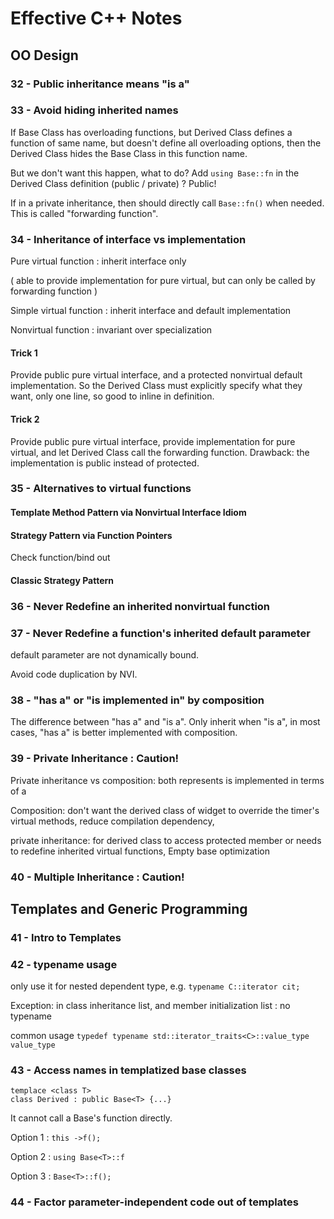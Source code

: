 # Effective C++ Notes

## OO Design

### 32 - Public inheritance means "is a"

### 33 - Avoid hiding inherited names

If Base Class has overloading functions, but Derived Class defines a function of same name, but doesn't define all overloading options, then the Derived Class hides the Base Class in this function name. 

But we don't want this happen, what to do? Add `using Base::fn` in the Derived Class definition (public / private) ? Public!

If in a private inheritance, then should directly call `Base::fn()` when needed. This is called "forwarding function". 

### 34 - Inheritance of interface vs implementation

Pure virtual function : inherit interface only

( able to provide implementation for pure virtual, but can only be called by forwarding function )

Simple virtual function : inherit interface and default implementation

Nonvirtual function : invariant over specialization

#### Trick 1

Provide public pure virtual interface, and a protected nonvirtual default implementation. So the Derived Class must explicitly specify what they want, only one line, so good to inline in definition. 

#### Trick 2

Provide public pure virtual interface, provide implementation for pure virtual, and let Derived Class call the forwarding function. Drawback: the implementation is public instead of protected. 

### 35 - Alternatives to virtual functions

#### Template Method Pattern via Nonvirtual Interface Idiom

#### Strategy Pattern via Function Pointers 

Check function/bind out

#### Classic Strategy Pattern

### 36 - Never Redefine an inherited nonvirtual function

### 37 - Never Redefine a function's inherited default parameter

default parameter are not dynamically bound. 

Avoid code duplication by NVI. 

### 38 - "has a" or "is implemented in" by composition

The difference between "has a" and "is a". Only inherit when "is a", in most cases, "has a" is better implemented with composition. 

### 39 - Private Inheritance : Caution!

Private inheritance vs composition: both represents is implemented in terms of a

Composition: don't want the derived class of widget to override the timer's virtual methods, reduce compilation dependency, 

private inheritance: for derived class to access protected member or needs to redefine inherited virtual functions, Empty base optimization

### 40 - Multiple Inheritance : Caution!



## Templates and Generic Programming

### 41 - Intro to Templates

### 42 - typename usage

only use it for nested dependent type, e.g. `typename C::iterator cit;`

Exception: in class inheritance list, and member initialization list : no typename

common usage `typedef typename std::iterator_traits<C>::value_type value_type`

### 43 - Access names in templatized base classes

```
templace <class T>
class Derived : public Base<T> {...}
```

It cannot call a Base's function directly. 

Option 1 : `this ->f();` 

Option 2 : `using Base<T>::f`

Option 3 : `Base<T>::f();`

### 44 - Factor parameter-independent code out of templates

